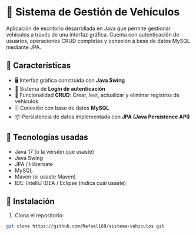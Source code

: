 # 🚗 Sistema de Gestión de Vehículos

Aplicación de escritorio desarrollada en Java que permite gestionar vehículos a través de una interfaz gráfica. Cuenta con autenticación de usuarios, operaciones CRUD completas y conexión a base de datos MySQL mediante JPA.

## 📌 Características

- 🖥️ Interfaz gráfica construida con **Java Swing**
- 🔐 Sistema de **Login de autenticación**
- 📄 Funcionalidad **CRUD**: Crear, leer, actualizar y eliminar registros de vehículos
- 🗄️ Conexión con base de datos **MySQL**
- 📦 Persistencia de datos implementada con **JPA (Java Persistence API)**

## 🧰 Tecnologías usadas

- Java 17 (o la versión que usaste)
- Java Swing
- JPA / Hibernate
- MySQL
- Maven (si usaste Maven)
- IDE: IntelliJ IDEA / Eclipse (indica cuál usaste)

## 🚀 Instalación

1. Clona el repositorio:

```bash
git clone https://github.com/Rafael169/sistema-vehiculos.git
